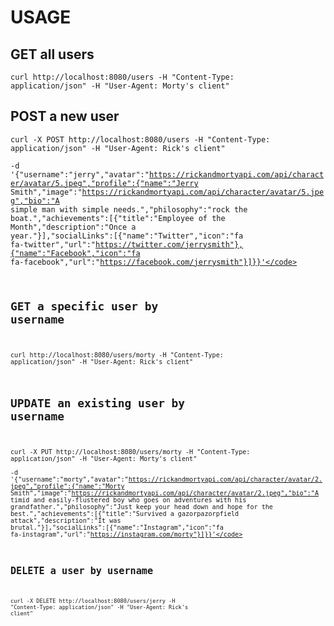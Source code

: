 # USAGE
## GET all users
<code>curl http://localhost:8080/users -H "Content-Type: application/json" -H "User-Agent: Morty's client"</code>

## POST a new user
<code>curl -X POST http://localhost:8080/users -H "Content-Type: application/json" -H "User-Agent: Rick's client" \
-d '{"username":"jerry","avatar":"https://rickandmortyapi.com/api/character/avatar/5.jpeg","profile":{"name":"Jerry Smith","image":"https://rickandmortyapi.com/api/character/avatar/5.jpeg","bio":"A simple man with simple needs.","philosophy":"rock the boat.","achievements":[{"title":"Employee of the Month","description":"Once a year."}],"socialLinks":[{"name":"Twitter","icon":"fa fa-twitter","url":"https://twitter.com/jerrysmith"},{"name":"Facebook","icon":"fa fa-facebook","url":"https://facebook.com/jerrysmith"}]}}'</code>

## GET a specific user by username
<code>curl http://localhost:8080/users/morty -H "Content-Type: application/json" -H "User-Agent: Rick's client"</code>

## UPDATE an existing user by username
<code>curl -X PUT http://localhost:8080/users/morty -H "Content-Type: application/json" -H "User-Agent: Morty's client" \
-d '{"username":"morty","avatar":"https://rickandmortyapi.com/api/character/avatar/2.jpeg","profile":{"name":"Morty Smith","image":"https://rickandmortyapi.com/api/character/avatar/2.jpeg","bio":"A timid and easily-flustered boy who goes on adventures with his grandfather.","philosophy":"Just keep your head down and hope for the best.","achievements":[{"title":"Survived a gazorpazorpfield attack","description":"It was brutal."}],"socialLinks":[{"name":"Instagram","icon":"fa fa-instagram","url":"https://instagram.com/morty"}]}}'</code>

## DELETE a user by username
<code>curl -X DELETE http://localhost:8080/users/jerry -H "Content-Type: application/json" -H "User-Agent: Rick's client"</code>
